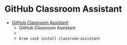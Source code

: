 # GitHub Classroom Assistant
- [GitHub Classroom Assistant](https://classroom.github.com/assistant)
  -  GitHub Classroom Assistant        
  - 
  - `brew cask install classroom-assistant`
